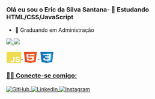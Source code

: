 ### Olá eu sou o Eric da Silva Santana- 🌱 Estudando HTML/CSS/JavaScript
- 📖 Graduando em Administração 


 <div>

 <div>
  <a href="https://github.com/eric-ssantana">
  <img height="180em" src="https://github-readme-stats.vercel.app/api?username=eric-ssantana&show_icons=true&theme=merko&include_all_commits=true&count_private=true"/>
  <img height="180em" src="https://github-readme-stats.vercel.app/api/top-langs/?username=eric-ssantana&layout=compact&langs_count=7&theme=merko"/>
</div>
  
<div style="display: inline_block"><br>
  <img align="center" alt="eric-ssantana-Js" height="30" width="40" src="https://raw.githubusercontent.com/devicons/devicon/master/icons/javascript/javascript-plain.svg">
  <img align="center" alt="eric-ssantana-HTML" height="30" width="40" src="https://raw.githubusercontent.com/devicons/devicon/master/icons/html5/html5-original.svg">
  <img align="center" alt="eric-ssantana-CSS" height="30" width="40" src="https://raw.githubusercontent.com/devicons/devicon/master/icons/css3/css3-original.svg">
</div>

### 🤝🏻 Conecte-se comigo: 

<div align="left">
   <a href="https://github.com/eric-ssantana">
    <img 
      alt="GitHub" 
      title="GitHub-Eric"
      src="https://img.shields.io/badge/github%20-%23121011.svg?&style=for-the-badge&logo=github&logoColor=white" align="center"
    />
   </a>
   <a href="https://www.linkedin.com/in/eric-ssantana">
   <img 
      alt="Linkedin" 
      title="Linkedin-Eric"
      src="https://img.shields.io/badge/linkedin%20-%230077B5.svg?&style=for-the-badge&logo=linkedin&logoColor=white" align="center"
    />
   </a>
   <a href="https://www.instagram.com/eric_ssantana/" > 
   <img 
      alt="Instagram" 
      title="Instagram-Eric"
      src="https://upload.wikimedia.org/wikipedia/commons/thumb/2/2a/Instagram_logo.svg/800px-Instagram_logo.svg.png" height="35" align="center"
    />
   </a>
   
</div>
